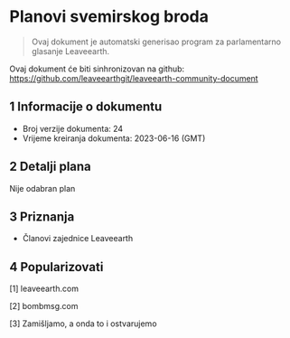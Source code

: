# Planovi svemirskog broda

>Ovaj dokument je automatski generisao program za parlamentarno glasanje Leaveearth.

Ovaj dokument će biti sinhronizovan na github: https://github.com/leaveearthgit/leaveearth-community-document

## 1 Informacije o dokumentu

- Broj verzije dokumenta: 24
- Vrijeme kreiranja dokumenta: 2023-06-16 (GMT)

## 2 Detalji plana

Nije odabran plan

## 3 Priznanja
* Članovi zajednice Leaveearth

## 4 Popularizovati
[1] leaveearth.com

[2] bombmsg.com

[3] Zamišljamo, a onda to i ostvarujemo